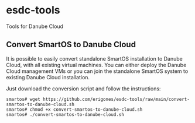 # esdc-tools
Tools for Danube Cloud

Convert SmartOS to Danube Cloud
--------------------------------

It is possible to easily convert standalone SmartOS installation to Danube Cloud, with all existing virtual machines. You can either deploy the Danube Cloud management VMs or you can join the standalone SmartOS system to existing Danube Cloud installation.

Just download the conversion script and follow the instructions:
```
smartos# wget https://github.com/erigones/esdc-tools/raw/main/convert-smartos-to-danube-cloud.sh
smartos# chmod +x convert-smartos-to-danube-cloud.sh
smartos# ./convert-smartos-to-danube-cloud.sh

```
